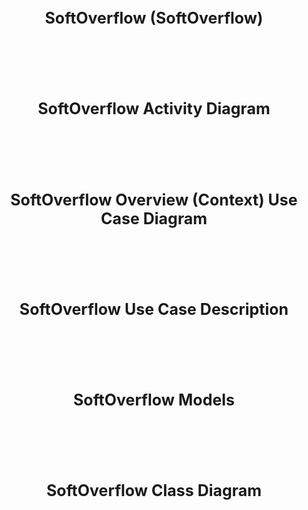 # <p style="text-align: center; font-size: 25px;">SoftOverflow (SoftOverflow)</p>

<br><br><br>

# <p style="text-align: center; font-size: 25px;">SoftOverflow Activity Diagram</p>

<br><br><br>

# <p style="text-align: center; font-size: 25px;">SoftOverflow Overview (Context) Use Case Diagram</p>

<br><br><br>

# <p style="text-align: center; font-size: 25px;">SoftOverflow Use Case Description</p>

<br><br><br>

# <p style="text-align: center; font-size: 25px;">SoftOverflow Models</p>

<br><br><br>

# <p style="text-align: center; font-size: 25px;">SoftOverflow Class Diagram</p>